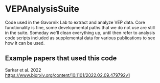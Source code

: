 # VEPAnalysisSuite

Code used in the Gavornik Lab to extract and analyze VEP data.
Core functionality is fine, some developmental paths that we do not use
are still in the suite.  Someday we'll clean everything up, until then
refer to analysis code scripts included as supplemental data for various 
publications to see how it can be used.

## Example papers that used this code
Sarkar et al. 2022 https://www.biorxiv.org/content/10.1101/2022.02.09.479792v1